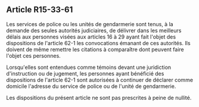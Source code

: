 Article R15-33-61
----
Les services de police ou les unités de gendarmerie sont tenus, à la demande des
seules autorités judiciaires, de délivrer dans les meilleurs délais aux
personnes visées aux articles 16 à 29 ayant fait l'objet des dispositions de
l'article 62-1 les convocations émanant de ces autorités. Ils doivent de même
remettre les citations à comparaître dont peuvent faire l'objet ces personnes.

Lorsqu'elles sont entendues comme témoins devant une juridiction d'instruction
ou de jugement, les personnes ayant bénéficié des dispositions de l'article 62-1
sont autorisées à continuer de déclarer comme domicile l'adresse du service de
police ou de l'unité de gendarmerie.

Les dispositions du présent article ne sont pas prescrites à peine de nullité.
